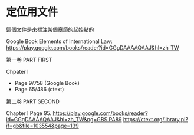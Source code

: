 # 定位用文件


這個文件是來標注某個章節的起始點的

Google Book Elements of International Law: https://play.google.com/books/reader?id=GGgDAAAAQAAJ&hl=zh_TW

第一卷 PART FIRST

Chpater I
* Page 9/758 (Google Book)
* Page 65/486 (ctext)




第二卷 PART SECOND

Chapter I
Page 95. https://play.google.com/books/reader?id=GGgDAAAAQAAJ&hl=zh_TW&pg=GBS.PA89
https://ctext.org/library.pl?if=gb&file=103554&page=139
